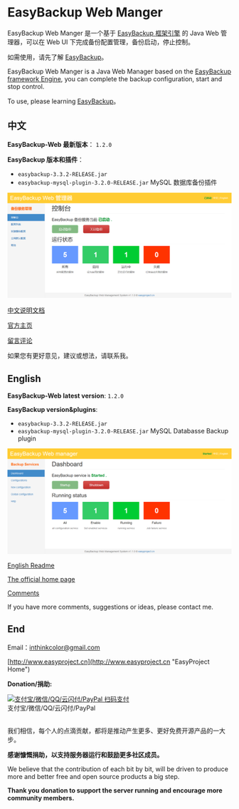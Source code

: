 # EasyBackup Web Manger

EasyBackup Web Manger 是一个基于 [EasyBackup 框架引擎](https://github.com/ushelp/EasyBackup "移步 EasyBackup") 的 Java Web 管理器，可以在 Web UI 下完成备份配置管理，备份启动，停止控制。

如需使用，请先了解 [EasyBackup](https://github.com/ushelp/EasyBackup "移步 EasyBackup")。

EasyBackup Web Manger is a Java Web Manager based on the  [EasyBackup framework Engine](https://github.com/ushelp/EasyBackup "移步 EasyBackup"), you can complete the backup configuration, start and stop control.

To use, please learning  [EasyBackup](https://github.com/ushelp/EasyBackup "Goto EasyBackup")。



## 中文

**EasyBackup-Web 最新版本**： `1.2.0`

**EasyBackup 版本和插件**：
- `easybackup-3.3.2-RELEASE.jar` 
- `easybackup-mysql-plugin-3.2.0-RELEASE.jar`  MySQL 数据库备份插件

![EasyBackup web manager](doc/images/dashboard_zh_CN.png)






[中文说明文档](doc/readme_zh_CN.md)

[官方主页](http://www.easyproject.cn/easybackup/zh-cn/index.jsp '官方主页')

[留言评论](http://www.easyproject.cn/easybackup/zh-cn/index.jsp#donation '留言评论')

如果您有更好意见，建议或想法，请联系我。


## English

**EasyBackup-Web latest version**: `1.2.0`

**EasyBackup version&plugins**: 
- `easybackup-3.3.2-RELEASE.jar` 
- `easybackup-mysql-plugin-3.2.0-RELEASE.jar`  MySQL Databasse Backup plugin

![EasyBackup web manager](doc/images/dashboard.png)

[English Readme](doc/readme_en.md)

[The official home page](http://www.easyproject.cn/easybackup/en/index.jsp 'The official home page')

[Comments](http://www.easyproject.cn/easybackup/en/index.jsp#donation 'Comments')

If you have more comments, suggestions or ideas, please contact me.




## End

Email：<inthinkcolor@gmail.com>

[http://www.easyproject.cn](http://www.easyproject.cn "EasyProject Home")


**Donation/捐助:**

<a href="http://www.easyproject.cn/donation">
<img alt="
支付宝/微信/QQ/云闪付/PayPal 扫码支付" src="http://www.easyproject.cn/thanks/donation.png"  title="支付宝/微信/QQ/云闪付/PayPal 扫码支付"  height="320" width="320"></img></a>
<div>支付宝/微信/QQ/云闪付/PayPal</div>

<br/>

我们相信，每个人的点滴贡献，都将是推动产生更多、更好免费开源产品的一大步。

**感谢慷慨捐助，以支持服务器运行和鼓励更多社区成员。**

We believe that the contribution of each bit by bit, will be driven to produce more and better free and open source products a big step.

**Thank you donation to support the server running and encourage more community members.**
